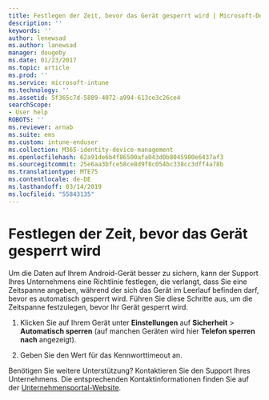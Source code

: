 ```yaml
---
title: Festlegen der Zeit, bevor das Gerät gesperrt wird | Microsoft-Dokumentation
description: ''
keywords: ''
author: lenewsad
ms.author: lanewsad
manager: dougeby
ms.date: 01/23/2017
ms.topic: article
ms.prod: ''
ms.service: microsoft-intune
ms.technology: ''
ms.assetid: 5f365c7d-5889-4072-a994-613ce3c26ce4
searchScope:
- User help
ROBOTS: ''
ms.reviewer: arnab
ms.suite: ems
ms.custom: intune-enduser
ms.collection: M365-identity-device-management
ms.openlocfilehash: 62a91de6b4f86500afa043d0b8045980e6437af3
ms.sourcegitcommit: 25e6aa3bfce58ce8d9f8c054bc338cc3dff4a78b
ms.translationtype: MTE75
ms.contentlocale: de-DE
ms.lasthandoff: 03/14/2019
ms.locfileid: "55843135"
---
```

# <a name="how-to-set-the-amount-of-time-before-your-device-is-locked"></a>Festlegen der Zeit, bevor das Gerät gesperrt wird

Um die Daten auf Ihrem Android-Gerät besser zu sichern, kann der Support Ihres Unternehmens eine Richtlinie festlegen, die verlangt, dass Sie eine Zeitspanne angeben, während der sich das Gerät im Leerlauf befinden darf, bevor es automatisch gesperrt wird. Führen Sie diese Schritte aus, um die Zeitspanne festzulegen, bevor Ihr Gerät gesperrt wird.

1.  Klicken Sie auf Ihrem Gerät unter **Einstellungen** auf **Sicherheit** &gt; **Automatisch sperren** (auf manchen Geräten wird hier **Telefon sperren nach** angezeigt).

2.  Geben Sie den Wert für das Kennworttimeout an.

Benötigen Sie weitere Unterstützung? Kontaktieren Sie den Support Ihres Unternehmens. Die entsprechenden Kontaktinformationen finden Sie auf der [Unternehmensportal-Website](https://go.microsoft.com/fwlink/?linkid=2010980).
